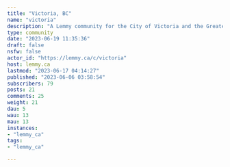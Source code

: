 ```yaml
---
title: "Victoria, BC" 
name: "victoria"
description: "A Lemmy community for the City of Victoria and the Greater Victoria Region.Any news about Vancouver Island also welcome here!**Visitor & Tourism Information*** [Tourism Victoria](https://www.tourismvictoria.com/)* [HelloBC](https://www.hellobc.com/places-to-go/victoria/)**Local News***  [Victoria News](https://www.vicnews.com/)*  [CTV News Vancouver Island](https://vancouverisland.ctvnews.ca/)* [CHEK News](https://www.cheknews.ca/)* [Global News](https://globalnews.ca/tag/victoria/)* [Times Colonist](https://www.timescolonist.com/)**Local Weather*** [7 Day Forecast](https://weather.gc.ca/city/pages/bc-85_metric_e.html)* [Microclimates](https://www.victoriaweather.ca/)* [Pollen Report](https://www.theweathernetwork.com/en/city/ca/british-columbia/victoria/pollen)**Local Radio*** [CFAX 1070](https://www.iheartradio.ca/cfax-1070)*  [The Q 100.3](https://www.theq.fm/)*  [The Zone 91.3](https://www.thezone.fm/)* [Jack 103.1](https://www.jack1031.ca/)*  [CFUV 101.9](http://cfuv.uvic.ca/)**Municipalities*** [North Saanich](https://northsaanich.ca/)* [Sidney](http://www.sidney.ca/)* [Central Saanich](https://www.centralsaanich.ca/)* [Highlands](https://www.highlands.bc.ca/)* [View Royal](https://www.viewroyal.ca/)* [Saanich](https://www.saanich.ca/)* [Langford](https://langford.ca/)* [Colwood](https://www.colwood.ca/)* [Esquimalt](https://www.esquimalt.ca/)* [Victoria](https://www.victoria.ca/)* [Oak Bay](https://www.oakbay.ca/)* [Sooke](https://sooke.ca/)* [Metchosin](https://www.metchosin.ca/)**Lemmy.ca Rules*** No bigotry - including racism, sexism, ableism, homophobia, transphobia, or xenophobia.* Be respectful. Everyone should feel welcome here.* No porn.* No Ads / Spamming."
type: community
date: "2023-06-19 11:35:36"
draft: false
nsfw: false
actor_id: "https://lemmy.ca/c/victoria"
host: lemmy.ca
lastmod: "2023-06-17 04:14:27"
published: "2023-06-06 03:58:54"
subscribers: 79
posts: 21
comments: 25
weight: 21
dau: 5
wau: 13
mau: 13
instances:
- "lemmy_ca"
tags: 
- "lemmy_ca"

---
```

